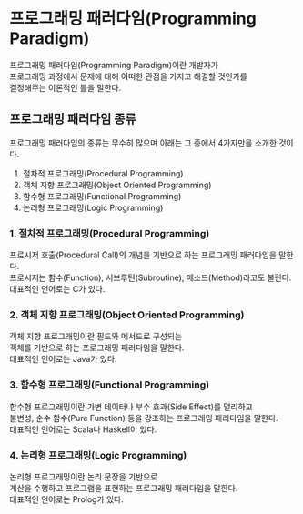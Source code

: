 # 프로그래밍 패러다임(Programming Paradigm)
프로그래밍 패러다임(Programming Paradigm)이란 개발자가<br/>
프로그래밍 과정에서 문제에 대해 어떠한 관점을 가지고 해결할 것인가를<br/>
결정해주는 이론적인 틀을 말한다.
## 프로그래밍 패러다임 종류
프로그래밍 패러다임의 종류는 무수히 많으며 아래는 그 중에서 4가지만을 소개한 것이다.

1. 절차적 프로그래밍(Procedural Programming)
2. 객체 지향 프로그래밍(Object Oriented Programming)
3. 함수형 프로그래밍(Functional Programming)
4. 논리형 프로그래밍(Logic Programming)
### 1. 절차적 프로그래밍(Procedural Programming)
프로시저 호출(Procedural Call)의 개념을 기반으로 하는 프로그래밍 패러다임을 말한다.<br/>
프로시저는 함수(Function), 서브루틴(Subroutine), 메소드(Method)라고도 불린다.<br/>
대표적인 언어로는 C가 있다.
### 2. 객체 지향 프로그래밍(Object Oriented Programming)
객체 지향 프로그래밍이란 필드와 메서드로 구성되는<br/>
객체를 기반으로 하는 프로그래밍 패러다임을 말한다.<br/>
대표적인 언어로는 Java가 있다.
### 3. 함수형 프로그래밍(Functional Programming)
함수형 프로그래밍이란 가변 데이터나 부수 효과(Side Effect)를 멀리하고<br/>
불변성, 순수 함수(Pure Function) 등을 강조하는 프로그래밍 패러다임을 말한다.<br/>
대표적인 언어로는 Scala나 Haskell이 있다.
### 4. 논리형 프로그래밍(Logic Programming)
논리형 프로그래밍이란 논리 문장을 기반으로<br/>
계산을 수행하고 프로그램을 표현하는 프로그래밍 패러다임을 말한다.<br/>
대표적인 언어로는 Prolog가 있다.